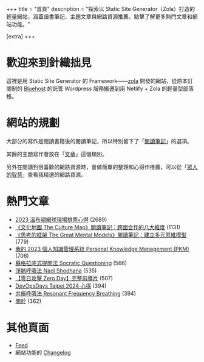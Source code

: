 +++
title = "首頁"
description = "探索以 Static Site Generator（Zola）打造的輕量網站，涵蓋讀書筆記、主題文章與網路資源推薦。點擊了解更多熱門文章和網站功能。"

[extra]
+++

# 歡迎來到針織拙見

這裡是用 Static Site Generator 的 Framework——[zola](https://www.getzola.org/documentation/getting-started/overview/) 開發的網站，從原本訂閱制的 [Bluehost](https://www.bluehost.com/) 的託管 Wordpress 服務搬遷到用 Netlify + Zola 的輕量型部落格。

# 網站的規劃

大部分的寫作是閱讀書籍後的閱讀筆記，所以特別留下了「[閱讀筆記](reading-notes/)」的選項。

其餘的主題寫作會放在「[文章](blog/)」這個類別。

另外在閱讀到很喜歡的網路資源時，會做簡單的整理和心得作推薦，可以從「[眾人的智慧](wistom/)」查看我精選的網路資源。

# 熱門文章
* [2023 溫布頓網球現場排票心得](/blog/2023-wimbledon-tennis/) <span class="view-count">(2689)</span>
* [《文化地圖 The Culture Map》閱讀筆記：跨國合作的八大維度](/reading-notes/the-culture-map/) <span class="view-count">(1131)</span>
* [《思考的框架 The Great Mental Models》閱讀筆記：建立多元思維模型](/reading-notes/the-great-mental-models/) <span class="view-count">(779)</span>
* [我的 2023 個人知識管理系統 Personal Knowledge Management (PKM)](/blog/2023-personal-knowledge-management/) <span class="view-count">(706)</span>
* [蘇格拉底式提問法 Socratic Questioning](/wisdom/methods/socratic-questioning/) <span class="view-count">(566)</span>
* [淨脈呼吸法 Nadi Shodhana](/wisdom/methods/nadi-shodhana/) <span class="view-count">(535)</span>
* [【零日攻擊 Zero Day】完整前導片](/wisdom/videos/zero-day-trailer/) <span class="view-count">(507)</span>
* [DevOpsDays Taipei 2024 心得](/blog/2024-devopsdays-taipei/) <span class="view-count">(394)</span>
* [共振呼吸法 Resonant Frequency Breathing](/wisdom/methods/resonant-frequency-breathing/) <span class="view-count">(394)</span>
* [關於](/about/) <span class="view-count">(362)</span>


# 其他頁面
* [Feed](/atom.xml)
* 網站功能的 [Changelog](@/changelog/index.md)
